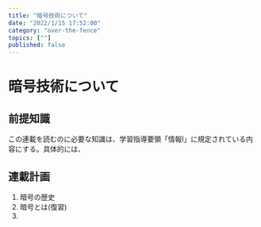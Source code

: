 ```yaml
---
title: "暗号技術について"
date: "2022/1/15 17:52:00"
category: "over-the-fence"
topics: [""]
published: false
---
```


# 暗号技術について

## 前提知識
この連載を読むのに必要な知識は、学習指導要領「情報Ⅰ」に規定されている内容にする。具体的には、




## 連載計画

1. 暗号の歴史
2. 暗号とは(復習)
3. 